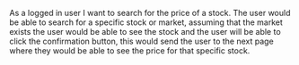 As a logged in user I want to search for the price of a stock. The user would be able to search for a specific stock or market, assuming that the market exists the user would be able to see the stock and the user will be able to click the confirmation button, this would send the user to the next page where they would be able to see the price for that specific stock.
